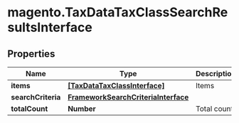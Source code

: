 # magento.TaxDataTaxClassSearchResultsInterface

## Properties
Name | Type | Description | Notes
------------ | ------------- | ------------- | -------------
**items** | [**[TaxDataTaxClassInterface]**](TaxDataTaxClassInterface.md) | Items | 
**searchCriteria** | [**FrameworkSearchCriteriaInterface**](FrameworkSearchCriteriaInterface.md) |  | 
**totalCount** | **Number** | Total count. | 


